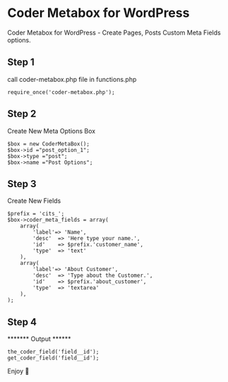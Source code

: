 # Coder Metabox for WordPress
 Coder Metabox for WordPress - Create Pages, Posts Custom Meta Fields options.

## Step 1
call coder-metabox.php file in functions.php
```
require_once('coder-metabox.php');
```

## Step 2
Create New Meta Options Box
```
$box = new CoderMetaBox();
$box->id ="post_option_1";
$box->type ="post";
$box->name ="Post Options";
```

## Step 3
Create New Fields 
```
$prefix = 'cits_';
$box->coder_meta_fields = array(
    array(
        'label'=> 'Name',
        'desc'  => 'Here type your name.',
        'id'    => $prefix.'customer_name',
        'type'  => 'text'
    ),
    array(
        'label'=> 'About Customer',
        'desc'  => 'Type about the Customer.',
        'id'    => $prefix.'about_customer',
        'type'  => 'textarea'
    ),
);

```

## Step 4
******* Output ******
```
the_coder_field('field__id');
get_coder_field('field__id');
```

Enjoy 🥳
